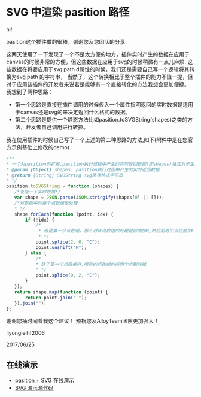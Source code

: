 ﻿# SVG 中渲染 pasition 路径

hi!

pasition这个插件做的很棒，谢谢您及您团队的分享.

这两天使用了一下发现了一个不是太方便的地方，插件实时产生的数据在应用于canvas的时候非常的方便，但这些数据在应用于svg的时候稍微有一点儿麻烦.
这些数据在将要应用于svg path d属性的时候，我们还是需要自己写一个逻辑将其转换为svg path 的字符串，
当然了，这个转换相比于整个插件的能力不值一提，但对于应用该插件的开发者来说若是能够有一个直接转化的方法我想会更加便捷。
我想到了两种思路：

* 第一个思路是直接在插件调用的时候传入一个属性指明返回的实时数据是适用于canvas还是svg的来决定返回什么格式的数据。
* 第二个思路是提供一个静态方法比如pasition.toSVGString(shapes)之类的方法，开发者自己调用进行转换。

我在使用插件的时候自己写了一个上述的第二种思路的方法,如下(附件中是在您官方示例基础上修改的demo)：

 ``` js
/**
 * 一个对pasition的扩展,pasition执行过程中产生的实时返回数据(即shapes)格式对于生成canvas画布数据比较方便,但对于生成svg需要额外的处理一下,这里扩展的这个方法是将实时数据生成适合svg路径的字符串格式
 * @param {Object} shapes  pasition执行过程中产生的实时返回数据
 * @return {String} SVGString svg路径格式字符串
 * */
pasition.toSVGString = function (shapes) {
    /*克隆一下实时数据*/
    var shape = JSON.parse(JSON.stringify(shapes[0] || []));
    /*对数据中的每个点数组做处理
    * */
    shape.forEach(function (point, idx) {
        if (!idx) {
            /*
             * 若是第一个点数组，那么对该点数组的处理是前面加M,然后前两个点后面加C
             * */
            point.splice(2, 0, "C");
            point.unshift("M");
        } else {
            /*
            * 除了第一个点数据外,所有的点数组的前两个点删除掉
            * */
            point.splice(0, 2, "C");
        }
    });
    return shape.map(function (point) {
        return point.join(" ");
    }).join("");
};
```

谢谢您抽时间看我这个建议！
预祝您及AlloyTeam团队更加强大！


liyongleihf2006

2017/06/25

## 在线演示

* [pasition + SVG 在线演示](https://alloyteam.github.io/pasition/example/svg.html)
* [SVG 演示源代码](https://github.com/AlloyTeam/pasition/blob/master/example/svg.html)


